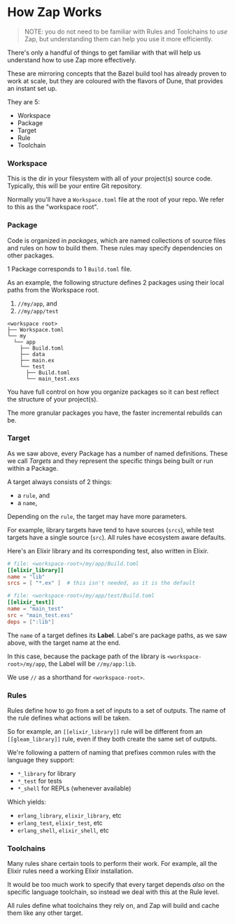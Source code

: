 # How Zap Works

> NOTE: you do not need to be familiar with Rules and Toolchains to _use_ Zap,
> but understanding them can help you use it more efficiently.

There's only a handful of things to get familiar with that will help us
understand how to use Zap more effectively.

These are mirroring concepts that the Bazel build tool has already proven to
work at scale, but they are coloured with the flavors of Dune, that provides an
instant set up.

They are 5:

* Workspace
* Package
* Target
* Rule
* Toolchain


### Workspace

This is the dir in your filesystem with all of your project(s) source code.
Typically, this will be your entire Git repository.

Normally you'll have a `Workspace.toml` file at the root of your repo. We refer
to this as the "workspace root".

### Package

Code is organized in _packages_, which are named collections
of source files and rules on how to build them. These rules may specify
dependencies on other packages.

1 Package corresponds to 1 `Build.toml` file.

As an example, the following structure defines 2 packages using their local
paths from the Workspace root.

1. `//my/app`, and
2. `//my/app/test`

```
<workspace root>
├── Workspace.toml
└── my
  └── app
    ├── Build.toml
    ├── data
    ├── main.ex
    └── test
      ├── Build.toml
      └── main_test.exs
```

You have full control on how you organize packages so it can best reflect
the structure of your project(s).

The more granular packages you have, the faster incremental rebuilds can be.

### Target

As we saw above, every Package has a number of named definitions. These we call
_Targets_ and they represent the specific things being built or run within a
Package.

A target always consists of 2 things:
* a `rule`, and
* a `name`,

Depending on the `rule`, the target may have more parameters.

For example, library targets have tend to have sources (`srcs`), while test
targets have a single source (`src`). All rules have ecosystem aware defaults.

Here's an Elixir library and its corresponding test, also written in Elixir.

```toml
# file: <workspace-root>/my/app/Build.toml
[[elixir_library]]
name = "lib"
srcs = [ "*.ex" ]  # this isn't needed, as it is the default

# file: <workspace-root>/my/app/test/Build.toml
[[elixir_test]]
name = "main_test"
src = "main_test.exs"
deps = [":lib"]
```

The `name` of a target defines its **Label**. Label's are package paths, as
we saw above, with the target name at the end.

In this case, because the package path of the library is
`<workspace-root>/my/app`, the Label will be `//my/app:lib`.

We use `//` as a shorthand for `<workspace-root>`.

### Rules

Rules define how to go from a set of inputs to a set of outputs. The name of
the rule defines what actions will be taken.

So for example, an `[[elixir_library]]` rule will be different from an
`[[gleam_library]]` rule, even if they both create the same set of outputs.

We're following a pattern of naming that prefixes common rules with the
language they support:

* `*_library` for library
* `*_test` for tests
* `*_shell` for REPLs (whenever available)

Which yields:

* `erlang_library`, `elixir_library`, etc
* `erlang_test`, `elixir_test`, etc
* `erlang_shell`, `elixir_shell`, etc

### Toolchains 

Many rules share certain tools to perform their work. For example, all the
Elixir rules need a working Elixir installation.

It would be too much work to specify that every target depends _also_ on the
specific language toolchain, so instead we deal with this at the Rule level.

All rules define what toolchains they rely on, and Zap will build and cache
them like any other target.
